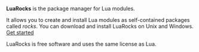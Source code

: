 
**LuaRocks** is the package manager for Lua modules.

It allows you to create and install Lua modules as self-contained packages
called *rocks*. You can download and install LuaRocks on Unix and Windows. [Get started](/#quick-start)

LuaRocks is free software and uses the same license as Lua.

